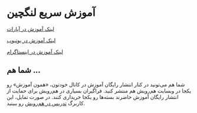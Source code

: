 # آموزش سریع لنگچین
[لینک آموزش در آپارات](https://www.aparat.com/v/mdoV3) 

[لینک آموزش در یوتیوب](https://www.youtube.com/watch?v=ohL4qYz3MzQ) 

[لینک آموزش در اینستاگرام](https://www.instagram.com/p/CyX8BeKp8qP/) 


## شما هم ...

شما هم می‌تونید در کنار انتشار رایگان آموزش در کانال خودتون، «همون آموزش» رو یکجا در وبسایت هم‌رویش هم منتشر کنید. فراگیران بسیاری در هم‌رویش برای حمایت از انتشار رایگان آموزش حاضرند بسته‌ها رو یکجا خریداری کنند. در صورت تمایل، این کاربرگ [تدریس در هم‌رویش](https://hamruyesh.com/teaching) رو ببینید.  
